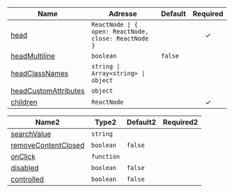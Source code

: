 | Name                                          | Adresse                                              | Default            | Required |
| --------------------------------------------- | ---------------------------------------------------- | ------------------ | :------: |
| [head](#head)                                 | `ReactNode \| { open: ReactNode, close: ReactNode }` |                    |    ✓     |
| [headMultiline](#headmultiline)               | `boolean`                                            | `false`            |          |
| [headClassNames](#headclassnames)             | `string \| Array<string> \| object`                  |                    |          |
| [headCustomAttributes](#headcustomattributes) | `object`                                             |                    |          |
| [children](#children)                         | `ReactNode`                                          |                    |    ✓     |


| Name2                                         | Type2                                                | Default2           | Required2|
| --------------------------------------------- | ---------------------------------------------------- | ------------------ | :------: |
| [searchValue](#searchvalue)                   | `string`                                             |                    |          |
| [removeContentClosed](#removecontentclosed)   | `boolean`                                            | `false`            |          |
| [onClick](#onclick)                           | `function`                                           |                    |          |
| [disabled](#disabled)                         | `boolean`                                            | `false`            |          |
| [controlled](#controlled)                     | `boolean`                                            | `false`            |          |
